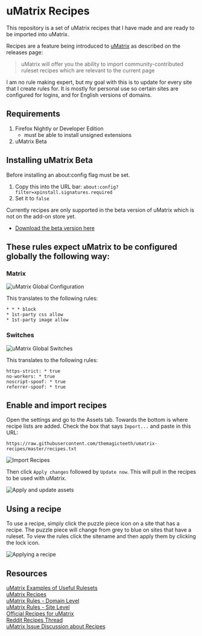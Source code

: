 # uMatrix Recipes
This repository is a set of uMatrix recipes that I have made and are ready to be imported into
uMatrix.

Recipes are a feature being introduced to [uMatrix](https://github.com/gorhill/uMatrix) as described on the 
releases page:
> uMatrix will offer you the ability to import community-contributed 
ruleset recipes which are relevant to the current page

I am no rule making expert, but my goal with this is to update for every site that I create rules for. It is mostly for personal use so certain sites are configured for logins, and for English versions of domains.

## Requirements
1. Firefox Nightly or Developer Edition 
    * must be able to install unsigned extensions
2. uMatrix Beta

## Installing uMatrix Beta 
Before installing an about:config flag must be set.    
1. Copy this into the URL bar: `about:config?filter=xpinstall.signatures.required`
2. Set it to `false`

Currently recipes are only supported in the beta version of uMatrix which is not on the add-on store yet.    
* [Download the beta version here](https://github.com/gorhill/uMatrix/releases)  

## These rules expect uMatrix to be configured globally the following way:
### Matrix
![uMatrix Global Configuration](https://github.com/themagicteeth/umatrix-recipes/raw/master/imgs/uMatrixGloablConfig.JPG "uMatrix Global Configuration")
 
This translates to the following rules:
```
* * * block
* 1st-party css allow
* 1st-party image allow
```

### Switches
![uMatrix Global Switches](https://github.com/themagicteeth/umatrix-recipes/raw/master/imgs/uMatrixGloablSwitches.JPG "uMatrix Global Switches")

This translates to the following rules:
```
https-strict: * true
no-workers: * true
noscript-spoof: * true
referrer-spoof: * true
```
## Enable and import recipes
Open the settings and go to the Assets tab. Towards the bottom is where recipe lists are added.
Check the box that says `Import...` and paste in this URL:

`https://raw.githubusercontent.com/themagicteeth/umatrix-recipes/master/recipes.txt`

![Import Recipes](https://github.com/themagicteeth/umatrix-recipes/raw/master/imgs/ImportRecipes.JPG "Importing Recipes")

Then click `Apply changes` followed by `Update now`. This will pull in the recipes to be used with uMatrix.

![Apply and update assets](https://github.com/themagicteeth/umatrix-recipes/raw/master/imgs/ApplyChanges.JPG "Apply and update assets")




## Using a recipe
To use a recipe, simply click the puzzle piece icon on a site that has a recipe. The puzzle piece
will change from grey to blue on sites that have a ruleset. To view the rules click the sitename and then apply
them by clicking the lock icon.

![Applying a recipe](https://github.com/themagicteeth/umatrix-recipes/raw/master/imgs/ApplyingRecipe.JPG "Applying a recipe")


## Resources    
[uMatrix Examples of Useful Rulesets](https://github.com/gorhill/uMatrix/wiki/Examples-of-useful-rulesets)    
[uMatrix Recipes](https://github.com/kristerkari/umatrix-recipes)    
[uMatrix Rules - Domain Level](https://github.com/uMatrix-Rules/uMatrix-Rules-Domain)    
[uMatrix Rules - Site Level](https://github.com/uMatrix-Rules/uMatrix-Rules-Site)    
[Official Recipes for uMatrix](https://github.com/uBlockOrigin/uAssets/blob/master/recipes/recipes_en.txt)    
[Reddit Recipes Thread](https://www.reddit.com/r/uMatrix/comments/7v5zrq/recipes/)    
[uMatrix Issue Discussion about Recipes](https://github.com/gorhill/uMatrix/issues/30)    
